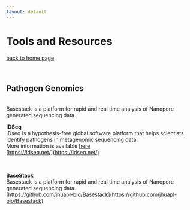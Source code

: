 ```yaml
---
layout: default
---
```


# Tools and Resources

[back to home page](./)

<div class="paragraph"><p><br>
</p></div>

## Pathogen Genomics

<div class="paragraph"><p><br>Basestack is a platform for rapid and real time analysis of Nanopore generated sequencing data.
</p></div>

**IDSeq** <br>
IDseq is a hypothesis-free global software platform that helps scientists identify pathogens in metagenomic sequencing data. <br>
More information is available [here](https://discoveridseq.com/vr). <br>
[https://idseq.net/](https://idseq.net/)

<div class="paragraph"><p><br>
</p></div>

**BaseStack** <br>
Basestack is a platform for rapid and real time analysis of Nanopore generated sequencing data. <br>
[https://github.com/jhuapl-bio/Basestack](https://github.com/jhuapl-bio/Basestack)

